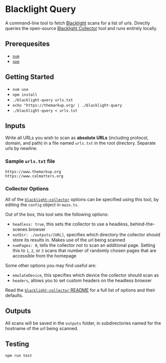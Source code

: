 # Blacklight Query

A command-line tool to fetch [Blacklight](https://themarkup.org/series/blacklight) scans for a list of urls. Directly queries the open-source [Blacklight Collector](https://github.com/the-markup/blacklight-collector) tool and runs entirely locally.

## Prerequesites

- [`nvm`](https://www.linode.com/docs/guides/how-to-install-use-node-version-manager-nvm/)
- [`npm`](https://docs.npmjs.com/downloading-and-installing-node-js-and-npm)

## Getting Started

- `nvm use`
- `npm install`
- `./blacklight-query urls.txt`
- `echo "https://themarkup.org/ | ./blacklight-query`
- `./blacklight-query < urls.txt`

## Inputs

Write all URLs you wish to scan as **absolute URLs** (including protocol, domain, and path) in a file named `urls.txt` in the root directory. Separate urls by newline.

### Sample `urls.txt` file

```text
https://www.themarkup.org
https://www.calmatters.org
```

### Collector Options

All of the [`blacklight-collector`](https://github.com/the-markup/blacklight-collector?tab=readme-ov-file#collector-configuration) options can be specified using this tool, by editing the `config` object in `main.ts`.

Out of the box, this tool sets the following options:

- `headless: true`, this sets the collector to use a headless, behind-the-scenes browser
- `outDir: ./outputs/[URL]`, specifies which directory the collector should store its results in. Makes use of the url being scanned
- `numPages: 0`, tells the collector not to scan an additional page. Setting this to `1`, `2`, or `3` scans that number of randomly chosen pages that are accessible from the homepage

Some other options you may find useful are:

- `emulateDevice`, this specifies which device the collector should scan as
- `headers`, allows you to set custom headers on the headless browser

Read the [`blacklight-collector` README](https://github.com/the-markup/blacklight-collector/) for a full list of options and their defaults.

## Outputs

All scans will be saved in the `outputs` folder, in subdirectories named for the hostname of the url being scanned.

## Testing

`npm run test`
